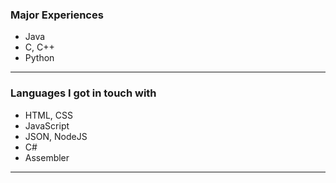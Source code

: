 
### Major Experiences

* Java
* C, C++
* Python

---

### Languages I got in touch with

* HTML, CSS
* JavaScript
* JSON, NodeJS
* C#
* Assembler

---
